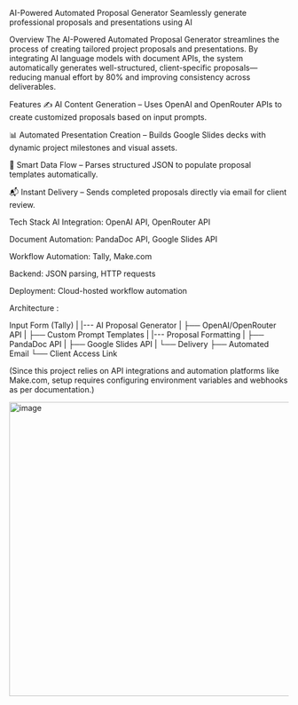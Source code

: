 AI-Powered Automated Proposal Generator
Seamlessly generate professional proposals and presentations using AI




Overview
The AI-Powered Automated Proposal Generator streamlines the process of creating tailored project proposals and presentations.
By integrating AI language models with document APIs, the system automatically generates well-structured, client-specific proposals—reducing manual effort by 80% and improving consistency across deliverables.

Features
✍ AI Content Generation – Uses OpenAI and OpenRouter APIs to create customized proposals based on input prompts.

📊 Automated Presentation Creation – Builds Google Slides decks with dynamic project milestones and visual assets.

📑 Smart Data Flow – Parses structured JSON to populate proposal templates automatically.

📬 Instant Delivery – Sends completed proposals directly via email for client review.

Tech Stack
AI Integration: OpenAI API, OpenRouter API

Document Automation: PandaDoc API, Google Slides API

Workflow Automation: Tally, Make.com

Backend: JSON parsing, HTTP requests

Deployment: Cloud-hosted workflow automation

Architecture : 

Input Form (Tally)
        |
        |--- AI Proposal Generator
        |       ├── OpenAI/OpenRouter API
        |       ├── Custom Prompt Templates
        |
        |--- Proposal Formatting
        |       ├── PandaDoc API
        |       ├── Google Slides API
        |
        └── Delivery
                ├── Automated Email
                └── Client Access Link

(Since this project relies on API integrations and automation platforms like Make.com, setup requires configuring environment variables and webhooks as per documentation.)

<img width="1791" height="530" alt="image" src="https://github.com/user-attachments/assets/17b4f37d-bdc9-4b26-bd57-52e82ac4b0fa" />




















